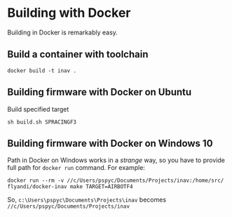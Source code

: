 # Building with Docker

Building in Docker is remarkably easy.

## Build a container with toolchain

```
docker build -t inav .
```

## Building firmware with Docker on Ubuntu

Build specified target
```
sh build.sh SPRACINGF3
```

## Building firmware with Docker on Windows 10

Path in Docker on Windows works in a _strange_ way, so you have to provide full path for `docker run` command. For example:

`docker run --rm -v //c/Users/pspyc/Documents/Projects/inav:/home/src/ flyandi/docker-inav make TARGET=AIRBOTF4`

So, `c:\Users\pspyc\Documents\Projects\inav` becomes `//c/Users/pspyc/Documents/Projects/inav`

